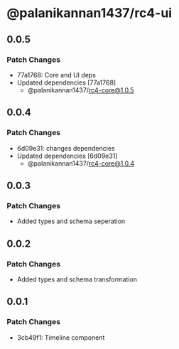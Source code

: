 # @palanikannan1437/rc4-ui

## 0.0.5

### Patch Changes

- 77a1768: Core and UI deps
- Updated dependencies [77a1768]
  - @palanikannan1437/rc4-core@1.0.5

## 0.0.4

### Patch Changes

- 6d09e31: changes dependencies
- Updated dependencies [6d09e31]
  - @palanikannan1437/rc4-core@1.0.4

## 0.0.3

### Patch Changes

- Added types and schema seperation

## 0.0.2

### Patch Changes

- Added types and schema transformation

## 0.0.1

### Patch Changes

- 3cb49f1: Timeline component
